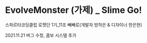 # EvolveMonster (가제) _ Slime Go!
스파르타코딩클럽 로켓단 1기_11조 빼빼로(개발자 방하은 & 디자이너 한은현)


2021.11.21
버그 수정, 콤보 시스템 추가

